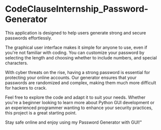 # CodeClauseInternship_Password-Generator
This application is designed to help users generate strong and secure passwords effortlessly.

The graphical user interface makes it simple for anyone to use, even if you're not familiar with coding. You can customize your password by selecting the length and choosing whether to include numbers, and special characters.

With cyber threats on the rise, having a strong password is essential for protecting your online accounts. Our generator ensures that your passwords are randomized and complex, making them much more difficult for hackers to crack.

Feel free to explore the code and adapt it to suit your needs. Whether you're a beginner looking to learn more about Python GUI development or an experienced programmer wanting to enhance your security practices, this project is a great starting point.

Stay safe online and enjoy using my Password Generator with GUI!"
